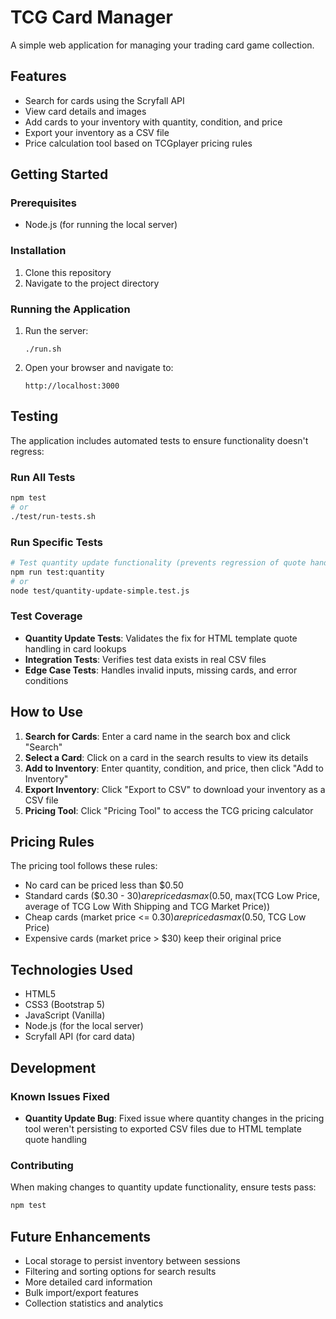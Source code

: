 # TCG Card Manager

A simple web application for managing your trading card game collection.

## Features

- Search for cards using the Scryfall API
- View card details and images
- Add cards to your inventory with quantity, condition, and price
- Export your inventory as a CSV file
- Price calculation tool based on TCGplayer pricing rules

## Getting Started

### Prerequisites

- Node.js (for running the local server)

### Installation

1. Clone this repository
2. Navigate to the project directory

### Running the Application

1. Run the server:
   ```
   ./run.sh
   ```
   
2. Open your browser and navigate to:
   ```
   http://localhost:3000
   ```

## Testing

The application includes automated tests to ensure functionality doesn't regress:

### Run All Tests
```bash
npm test
# or
./test/run-tests.sh
```

### Run Specific Tests
```bash
# Test quantity update functionality (prevents regression of quote handling bug)
npm run test:quantity
# or
node test/quantity-update-simple.test.js
```

### Test Coverage
- **Quantity Update Tests**: Validates the fix for HTML template quote handling in card lookups
- **Integration Tests**: Verifies test data exists in real CSV files
- **Edge Case Tests**: Handles invalid inputs, missing cards, and error conditions

## How to Use

1. **Search for Cards**: Enter a card name in the search box and click "Search"
2. **Select a Card**: Click on a card in the search results to view its details
3. **Add to Inventory**: Enter quantity, condition, and price, then click "Add to Inventory"
4. **Export Inventory**: Click "Export to CSV" to download your inventory as a CSV file
5. **Pricing Tool**: Click "Pricing Tool" to access the TCG pricing calculator

## Pricing Rules

The pricing tool follows these rules:
- No card can be priced less than $0.50
- Standard cards ($0.30 - $30) are priced as max($0.50, max(TCG Low Price, average of TCG Low With Shipping and TCG Market Price))
- Cheap cards (market price <= $0.30) are priced as max($0.50, TCG Low Price)
- Expensive cards (market price > $30) keep their original price

## Technologies Used

- HTML5
- CSS3 (Bootstrap 5)
- JavaScript (Vanilla)
- Node.js (for the local server)
- Scryfall API (for card data)

## Development

### Known Issues Fixed
- **Quantity Update Bug**: Fixed issue where quantity changes in the pricing tool weren't persisting to exported CSV files due to HTML template quote handling

### Contributing
When making changes to quantity update functionality, ensure tests pass:
```bash
npm test
```

## Future Enhancements

- Local storage to persist inventory between sessions
- Filtering and sorting options for search results
- More detailed card information
- Bulk import/export features
- Collection statistics and analytics
